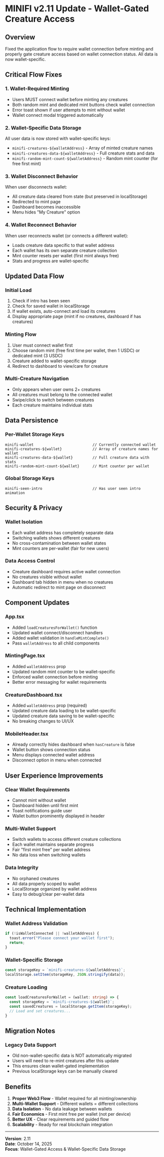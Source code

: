 # MINIFI v2.11 Update - Wallet-Gated Creature Access

## Overview
Fixed the application flow to require wallet connection before minting and properly gate creature access based on wallet connection status. All data is now wallet-specific.

## Critical Flow Fixes

### 1. **Wallet-Required Minting**
- Users MUST connect wallet before minting any creatures
- Both random mint and dedicated mint buttons check wallet connection
- Error toast shown if user attempts to mint without wallet
- Wallet connect modal triggered automatically

### 2. **Wallet-Specific Data Storage**
All user data is now stored with wallet-specific keys:
- `minifi-creatures-${walletAddress}` - Array of minted creature names
- `minifi-creatures-data-${walletAddress}` - Full creature stats and data
- `minifi-random-mint-count-${walletAddress}` - Random mint counter (for free first mint)

### 3. **Wallet Disconnect Behavior**
When user disconnects wallet:
- All creature data cleared from state (but preserved in localStorage)
- Redirected to mint page
- Dashboard becomes inaccessible
- Menu hides "My Creature" option

### 4. **Wallet Reconnect Behavior**
When user reconnects wallet (or connects a different wallet):
- Loads creature data specific to that wallet address
- Each wallet has its own separate creature collection
- Mint counter resets per wallet (first mint always free)
- Stats and progress are wallet-specific

## Updated Data Flow

### Initial Load
1. Check if intro has been seen
2. Check for saved wallet in localStorage
3. If wallet exists, auto-connect and load its creatures
4. Display appropriate page (mint if no creatures, dashboard if has creatures)

### Minting Flow
1. User must connect wallet first
2. Choose random mint (free first time per wallet, then 1 USDC) or dedicated mint (3 USDC)
3. Creature added to wallet-specific storage
4. Redirect to dashboard to view/care for creature

### Multi-Creature Navigation
- Only appears when user owns 2+ creatures
- All creatures must belong to the connected wallet
- Swipe/click to switch between creatures
- Each creature maintains individual stats

## Data Persistence

### Per-Wallet Storage Keys
```
minifi-wallet                           // Currently connected wallet
minifi-creatures-${wallet}              // Array of creature names for wallet
minifi-creatures-data-${wallet}         // Full creature data with stats
minifi-random-mint-count-${wallet}      // Mint counter per wallet
```

### Global Storage Keys
```
minifi-seen-intro                       // Has user seen intro animation
```

## Security & Privacy

### Wallet Isolation
- Each wallet address has completely separate data
- Switching wallets shows different creatures
- No cross-contamination between wallet states
- Mint counters are per-wallet (fair for new users)

### Data Access Control
- Creature dashboard requires active wallet connection
- No creatures visible without wallet
- Dashboard tab hidden in menu when no creatures
- Automatic redirect to mint page on disconnect

## Component Updates

### App.tsx
- Added `loadCreaturesForWallet()` function
- Updated wallet connect/disconnect handlers
- Added wallet validation in `handleMintComplete()`
- Pass `walletAddress` to all child components

### MintingPage.tsx
- Added `walletAddress` prop
- Updated random mint counter to be wallet-specific
- Enforced wallet connection before minting
- Better error messaging for wallet requirements

### CreatureDashboard.tsx
- Added `walletAddress` prop (required)
- Updated creature data loading to be wallet-specific
- Updated creature data saving to be wallet-specific
- No breaking changes to UI/UX

### MobileHeader.tsx
- Already correctly hides dashboard when `hasCreature` is false
- Wallet button shows connection status
- Menu displays connected wallet address
- Disconnect option in menu when connected

## User Experience Improvements

### Clear Wallet Requirements
- Cannot mint without wallet
- Dashboard hidden until first mint
- Toast notifications guide user
- Wallet button prominently displayed in header

### Multi-Wallet Support
- Switch wallets to access different creature collections
- Each wallet maintains separate progress
- Fair "first mint free" per wallet address
- No data loss when switching wallets

### Data Integrity
- No orphaned creatures
- All data properly scoped to wallet
- LocalStorage organized by wallet address
- Easy to debug/clear per-wallet data

## Technical Implementation

### Wallet Address Validation
```typescript
if (!isWalletConnected || !walletAddress) {
  toast.error("Please connect your wallet first");
  return;
}
```

### Wallet-Specific Storage
```typescript
const storageKey = `minifi-creatures-${walletAddress}`;
localStorage.setItem(storageKey, JSON.stringify(data));
```

### Creature Loading
```typescript
const loadCreaturesForWallet = (wallet: string) => {
  const storageKey = `minifi-creatures-${wallet}`;
  const savedCreatures = localStorage.getItem(storageKey);
  // Load and set creatures...
}
```

## Migration Notes

### Legacy Data Support
- Old non-wallet-specific data is NOT automatically migrated
- Users will need to re-mint creatures after this update
- This ensures clean wallet-gated implementation
- Previous localStorage keys can be manually cleared

## Benefits

1. **Proper Web3 Flow** - Wallet required for all minting/ownership
2. **Multi-Wallet Support** - Different wallets = different collections
3. **Data Isolation** - No data leakage between wallets
4. **Fair Economics** - First mint free per wallet (not per device)
5. **Better UX** - Clear requirements and guided flow
6. **Scalability** - Ready for real blockchain integration

---

**Version**: 2.11  
**Date**: October 14, 2025  
**Focus**: Wallet-Gated Access & Wallet-Specific Data Storage
